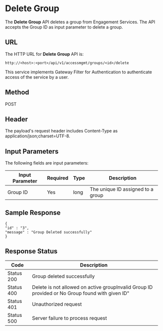 
# Delete Group

The **Delete Group** API deletes a group from Engagement Services. The API accepts the Group ID as input parameter to delete a group.

## URL

The HTTP URL for **Delete Group** API is:

```
http://<host>:<port>/api/v1/accessmgmt/groups/<id>/delete
```

This service implements Gateway Filter for Authentication to authenticate access of the service by a user.

## Method

POST

## Header

The payload's request header includes Content-Type as application/json;charset=UTF-8.

## Input Parameters

The following fields are input parameters:

| Input Parameter | Required | Type | Description                       |
| --------------- | -------- | ---- | --------------------------------- |
| Group ID        | Yes      | long | The unique ID assigned to a group |

## Sample Response

```
{
"id" : "3",
"message" : "Group Deleted successfully"
}
```

## Response Status

| Code       | Description                                                                                     |
| ---------- | ----------------------------------------------------------------------------------------------- |
| Status 200 | Group deleted successfully                                                                      |
| Status 400 | Delete is not allowed on active groupInvalid Group ID provided or No Group found with given ID" |
| Status 401 | Unauthorized request                                                                            |
| Status 500 | Server failure to process request                                                               |
